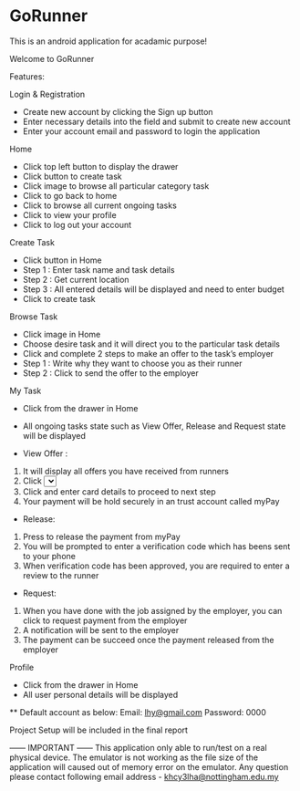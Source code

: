 # GoRunner
This is an android application for acadamic purpose! 

<User Manual>

Welcome to GoRunner

Features:

Login & Registration
- Create new account by clicking the Sign up button
- Enter necessary details into the field and submit to create new account
- Enter your account email and password to login the application

Home 
- Click top left button to display the drawer 
- Click <Create Task> button to create task
- Click <Category> image to browse all particular category task
- Click <Home> to go back to home
- Click <My Task> to browse all current ongoing tasks
- Click <Profile> to view your profile
- Click <Log out> to log out your account

Create Task
- Click <Create Task> button in Home
- Step 1 : Enter task name and task details
- Step 2 : Get current location
- Step 3 : All entered details will be displayed and need to enter budget
- Click <Post Task> to create task

Browse Task
- Click <Category> image in Home
- Choose desire task and it will direct you to the particular task details
- Click <Make Offer> and complete 2 steps to make an offer to the task’s employer
- Step 1 : Write why they want to choose you as their runner
- Step 2 : Click <Submit Offer> to send the offer to the employer

My Task
- Click <My Task> from the drawer in Home
- All ongoing tasks state such as View Offer, Release and Request state will be displayed 

- View Offer :
1. It will display all offers you have received from runners
2. Click <Select Runner> to select the runner you want 
3. Click <Make payment> and enter card details to proceed to next step
4. Your payment will be hold securely in an trust account called myPay

- Release:
1. Press <Release Payment> to release the payment from myPay 
2. You will be prompted to enter a verification code which has beens sent to your phone 
3. When verification code has been approved, you are required to enter a review to the runner
	
- Request:	
1. When you have done with the job assigned by the employer, you can click <Release Payment> to request payment from the employer
2. A notification will be sent to the employer 
3. The payment can be succeed once the payment released from the employer
		
Profile
- Click <Profile> from the drawer in Home
- All user personal details will be displayed

** 
Default account as below:
Email: lhy@gmail.com
Password: 0000

Project Setup will be included in the final report 

—— IMPORTANT ——
This application only able to run/test on a real physical device. The emulator is not working as the file size of the application will caused out of memory error on the emulator. Any question please contact following email address - khcy3lha@nottingham.edu.my

